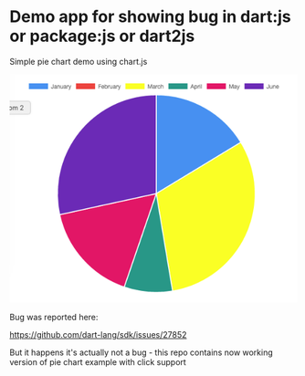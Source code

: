 # Demo app for showing bug in dart:js or package:js or dart2js

Simple pie chart demo using chart.js

![Pie Chart Demo](https://github.com/tomaszkubacki/dart_chart-bug/raw/master/web/pie_chart_click.png)


Bug was reported here:

https://github.com/dart-lang/sdk/issues/27852

But it happens it's actually not a bug - this repo contains now working version of pie chart example with click support
